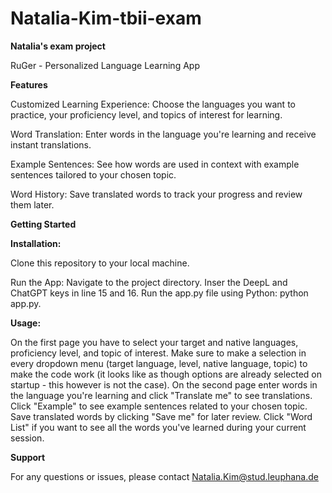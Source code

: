 # Natalia-Kim-tbii-exam
**Natalia's exam project**

RuGer - Personalized Language Learning App

**Features**

Customized Learning Experience: Choose the languages you want to practice, your proficiency level, and topics of interest for learning.

Word Translation: Enter words in the language you're learning and receive instant translations.

Example Sentences: See how words are used in context with example sentences tailored to your chosen topic.

Word History: Save translated words to track your progress and review them later.

**Getting Started**

**Installation:**

Clone this repository to your local machine.

Run the App: Navigate to the project directory. Inser the DeepL and ChatGPT keys in line 15 and 16. Run the app.py file using Python: python app.py.

**Usage:**

On the first page you have to select your target and native languages, proficiency level, and topic of interest. Make sure to make a selection in every dropdown menu (target language, level, native language, topic) to make the code work (it looks like as though options are already selected on startup - this however is not the case). On the second page enter words in the language you're learning and click "Translate me" to see translations. Click "Example" to see example sentences related to your chosen topic. Save translated words by clicking "Save me" for later review. Click "Word List" if you want to see all the words you've learned during your current session.

**Support**

For any questions or issues, please contact [Natalia.Kim@stud.leuphana.de](mailto:Natalia.Kim@stud.leuphana.de)
